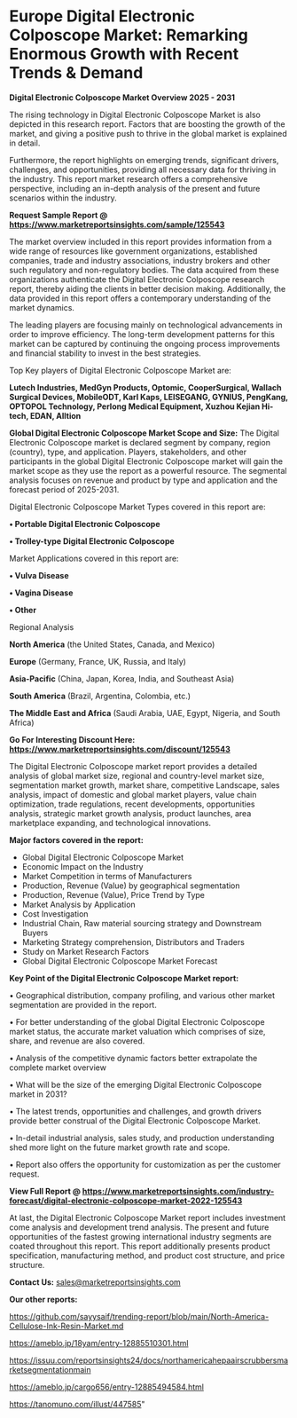 # Europe Digital Electronic Colposcope Market: Remarking Enormous Growth with Recent Trends & Demand

<Strong> Digital Electronic Colposcope Market Overview 2025 - 2031</strong>

The rising technology in Digital Electronic Colposcope Market is also depicted in this research report. Factors that are boosting the growth of the market, and giving a positive push to thrive in the global market is explained in detail.

Furthermore, the report highlights on emerging trends, significant drivers, challenges, and opportunities, providing all necessary data for thriving in the industry. This report market research offers a comprehensive perspective, including an in-depth analysis of the present and future scenarios within the industry.

<strong>Request Sample Report @ <a href=https://www.marketreportsinsights.com/sample/125543>https://www.marketreportsinsights.com/sample/125543</a></strong>

The market overview included in this report provides information from a wide range of resources like government organizations, established companies, trade and industry associations, industry brokers and other such regulatory and non-regulatory bodies. The data acquired from these organizations authenticate the Digital Electronic Colposcope research report, thereby aiding the clients in better decision making. Additionally, the data provided in this report offers a contemporary understanding of the market dynamics.

The leading players are focusing mainly on technological advancements in order to improve efficiency. The long-term development patterns for this market can be captured by continuing the ongoing process improvements and financial stability to invest in the best strategies.

Top Key players of Digital Electronic Colposcope Market are:

<strong>Lutech Industries, MedGyn Products, Optomic, CooperSurgical, Wallach Surgical Devices, MobileODT, Karl Kaps, LEISEGANG, GYNIUS, PengKang, OPTOPOL Technology, Perlong Medical Equipment, Xuzhou Kejian Hi-tech, EDAN, Alltion</strong>

<strong><b>Global Digital Electronic Colposcope Market Scope and Size:</b></strong>
The Digital Electronic Colposcope market is declared segment by company, region (country), type, and application. Players, stakeholders, and other participants in the global Digital Electronic Colposcope market will gain the market scope as they use the report as a powerful resource. The segmental analysis focuses on revenue and product by type and application and the forecast period of 2025-2031.

Digital Electronic Colposcope Market Types covered in this report are:

<strong>• Portable Digital Electronic Colposcope

• Trolley-type Digital Electronic Colposcope</strong>

Market Applications covered in this report are:

<strong>• Vulva Disease

• Vagina Disease

• Other</strong> 

Regional Analysis

<strong>North America</strong> (the United States, Canada, and Mexico)

<strong>Europe</strong> (Germany, France, UK, Russia, and Italy)

<strong>Asia-Pacific</strong> (China, Japan, Korea, India, and Southeast Asia)

<strong>South America</strong> (Brazil, Argentina, Colombia, etc.)

<strong>The Middle East and Africa</strong> (Saudi Arabia, UAE, Egypt, Nigeria, and South Africa)

<strong>Go For Interesting Discount Here: <a href=https://www.marketreportsinsights.com/discount/125543>https://www.marketreportsinsights.com/discount/125543</a></strong>

The Digital Electronic Colposcope market report provides a detailed analysis of global market size, regional and country-level market size, segmentation market growth, market share, competitive Landscape, sales analysis, impact of domestic and global market players, value chain optimization, trade regulations, recent developments, opportunities analysis, strategic market growth analysis, product launches, area marketplace expanding, and technological innovations.

<strong><b>Major factors covered in the report:</b></strong>
<ul>
  <li>Global Digital Electronic Colposcope Market </li>
  <li>Economic Impact on the Industry</li>
  <li>Market Competition in terms of Manufacturers</li>
  <li>Production, Revenue (Value) by geographical segmentation</li>
  <li>Production, Revenue (Value), Price Trend by Type</li>
  <li>Market Analysis by Application</li>
  <li>Cost Investigation</li>
  <li>Industrial Chain, Raw material sourcing strategy and Downstream Buyers</li>
  <li>Marketing Strategy comprehension, Distributors and Traders</li>
  <li>Study on Market Research Factors</li>
  <li>Global Digital Electronic Colposcope Market Forecast</li>
</ul>

<strong><b>Key Point of the Digital Electronic Colposcope Market report:</b></strong>

• Geographical distribution, company profiling, and various other market segmentation are provided in the report.

• For better understanding of the global Digital Electronic Colposcope market status, the accurate market valuation which comprises of size, share, and revenue are also covered.

• Analysis of the competitive dynamic factors better extrapolate the complete market overview

• What will be the size of the emerging Digital Electronic Colposcope market in 2031?

• The latest trends, opportunities and challenges, and growth drivers provide better construal of the Digital Electronic Colposcope Market.

• In-detail industrial analysis, sales study, and production understanding shed more light on the future market growth rate and scope.

• Report also offers the opportunity for customization as per the customer request.

<strong><b>View Full Report @ <a href=https://www.marketreportsinsights.com/industry-forecast/digital-electronic-colposcope-market-2022-125543>https://www.marketreportsinsights.com/industry-forecast/digital-electronic-colposcope-market-2022-125543</a></b></strong>


At last, the Digital Electronic Colposcope Market report includes investment come analysis and development trend analysis. The present and future opportunities of the fastest growing international industry segments are coated throughout this report. This report additionally presents product specification, manufacturing method, and product cost structure, and price structure.

<strong>Contact Us:</strong>
sales@marketreportsinsights.com

<strong>Our other reports:</strong>

<a href=https://github.com/sayysaif/trending-report/blob/main/North-America-Cellulose-Ink-Resin-Market.md>https://github.com/sayysaif/trending-report/blob/main/North-America-Cellulose-Ink-Resin-Market.md</a>

<a href=https://ameblo.jp/18yam/entry-12885510301.html>https://ameblo.jp/18yam/entry-12885510301.html</a>

<a href=https://issuu.com/reportsinsights24/docs/northamericahepaairscrubbersmarketsegmentationmain>https://issuu.com/reportsinsights24/docs/northamericahepaairscrubbersmarketsegmentationmain</a>

<a href=https://ameblo.jp/cargo656/entry-12885494584.html>https://ameblo.jp/cargo656/entry-12885494584.html</a>

<a href=https://tanomuno.com/illust/447585>https://tanomuno.com/illust/447585</a>"
